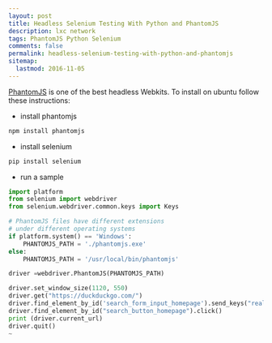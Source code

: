 ```yaml
---
layout: post
title: Headless Selenium Testing With Python and PhantomJS 
description: lxc network
tags: PhantomJS Python Selenium
comments: false
permalink: headless-selenium-testing-with-python-and-phantomjs
sitemap:
  lastmod: 2016-11-05
---
```

[PhantomJS](http://phantomjs.org/) is one of the best headless Webkits. To install on ubuntu follow these instructions:

* install phantomjs 

```bash
npm install phantomjs
```

* install selenium

```bash
pip install selenium
```

* run a sample

```python
import platform
from selenium import webdriver
from selenium.webdriver.common.keys import Keys

# PhantomJS files have different extensions
# under different operating systems
if platform.system() == 'Windows':
    PHANTOMJS_PATH = './phantomjs.exe'
else:
    PHANTOMJS_PATH = '/usr/local/bin/phantomjs'

driver =webdriver.PhantomJS(PHANTOMJS_PATH)

driver.set_window_size(1120, 550)
driver.get("https://duckduckgo.com/")
driver.find_element_by_id('search_form_input_homepage').send_keys("realpython")
driver.find_element_by_id("search_button_homepage").click()
print (driver.current_url)
driver.quit()
~              

```


